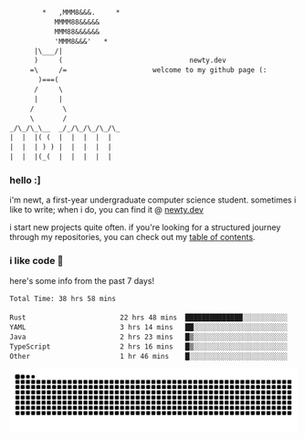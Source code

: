 ```txt
        *   ,MMM8&&&.     *
           MMMM88&&&&&
           MMM88&&&&&&
           'MMM8&&&'   *
      |\___/|
      )     (                               newty.dev
     =\     /=                     welcome to my github page (:
       )===(
      /     \
      |     |
     /       \
     \       /
_/\_/\_\__  _/_/\_/\_/\_/\_
|  |  |( (  |  |  |  |  |
|  |  | ) ) |  |  |  |  |
|  |  |(_(  |  |  |  |  |
```

### hello :]

i'm newt, a first-year undergraduate computer science student. sometimes i like to write; when i do, you can find it @ [newty.dev](https://newty.dev)

i start new projects quite often. if you're looking for a structured journey through my repositories, you can check out my [table of contents](https://github.com/isitreallyalive/toc).

### i like code 🦊

here's some info from the past 7 days!

<!--START_SECTION:waka-->

```txt
Total Time: 38 hrs 58 mins

Rust                       22 hrs 48 mins  ██████████████░░░░░░░░░░░   55.98 %
YAML                       3 hrs 14 mins   ██░░░░░░░░░░░░░░░░░░░░░░░   07.96 %
Java                       2 hrs 23 mins   █▒░░░░░░░░░░░░░░░░░░░░░░░   05.87 %
TypeScript                 2 hrs 16 mins   █▒░░░░░░░░░░░░░░░░░░░░░░░   05.60 %
Other                      1 hr 46 mins    █░░░░░░░░░░░░░░░░░░░░░░░░   04.34 %
```

<!--END_SECTION:waka-->

![snake commit graph](https://raw.githubusercontent.com/isitreallyalive/isitreallyalive/refs/heads/snake/ctp-mocha-mauve.svg)
